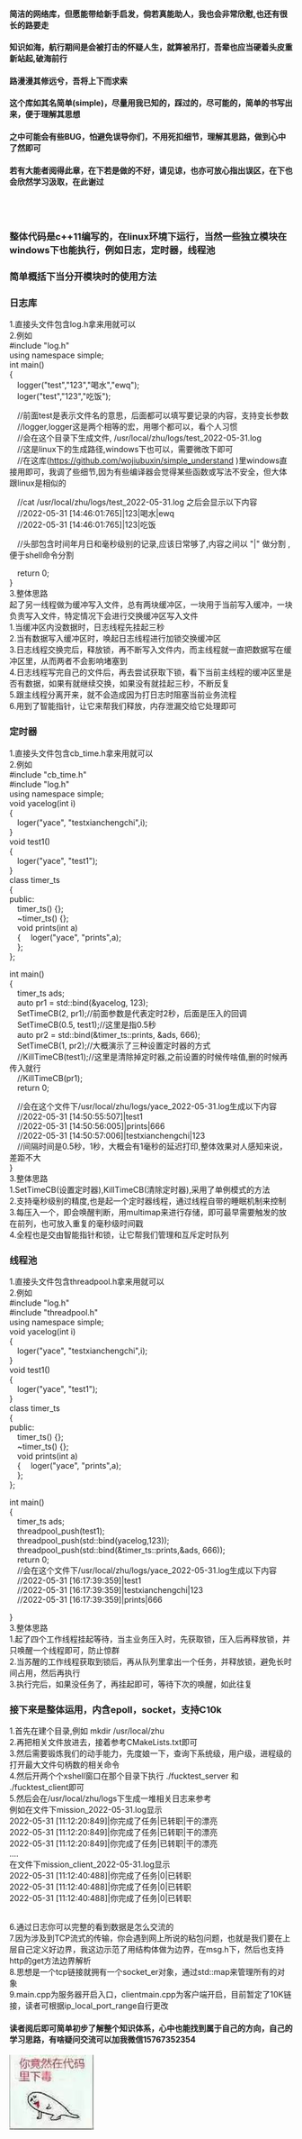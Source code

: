 #### 简洁的网络库，但愿能带给新手启发，倘若真能助人，我也会非常欣慰,也还有很长的路要走
#### 知识如海，航行期间是会被打击的怀疑人生，就算被吊打，吾辈也应当硬着头皮重新站起,破海前行
#### 路漫漫其修远兮，吾将上下而求索  
#### 这个库如其名简单(simple)，尽量用我已知的，踩过的，尽可能的，简单的书写出来，便于理解其思想
#### 之中可能会有些BUG，怕避免误导你们，不用死扣细节，理解其思路，做到心中了然即可
#### 若有大能者阅得此章，在下若是做的不好，请见谅，也亦可放心指出误区，在下也会欣然学习汲取，在此谢过

 <br />
 <br />   

### 整体代码是c++11编写的，在linux环境下运行，当然一些独立模块在windows下也能执行，例如日志，定时器，线程池
### 简单概括下当分开模块时的使用方法
### 日志库
1.直接头文件包含log.h拿来用就可以                <br />
2.例如                                         <br />
#include "log.h"                               <br />
using namespace simple;                        <br />
int main()<br />
{                                              <br />
  &emsp;logger("test","123","喝水","ewq");           <br />
  &emsp;loger("test","123","吃饭");                  <br />
  
  
  &emsp;//前面test是表示文件名的意思，后面都可以填写要记录的内容，支持变长参数 <br />
  &emsp;//logger,logger这是两个相等的宏，用哪个都可以，看个人习惯 <br />
  &emsp;//会在这个目录下生成文件,    /usr/local/zhu/logs/test_2022-05-31.log <br />
  &emsp;//这是linux下的生成路径,windows下也可以，需要微改下即可 <br />
  &emsp;//在这库(https://github.com/wojiubuxin/simple_understand )里windows直接用即可，我调了些细节,因为有些编译器会觉得某些函数或写法不安全，但大体跟linux是相似的<br />
  
  &emsp;//cat /usr/local/zhu/logs/test_2022-05-31.log 之后会显示以下内容 <br />
  &emsp;//2022-05-31 [14:46:01:765]|123|喝水|ewq <br />
  &emsp;//2022-05-31 [14:46:01:765]|123|吃饭 <br />
  
  &emsp;//头部包含时间年月日和毫秒级别的记录,应该日常够了,内容之间以 "|" 做分割 ,便于shell命令分割 <br />
  
  
  
  &emsp;return 0;<br />
}<br />
3.整体思路<br />
起了另一线程做为缓冲写入文件，总有两块缓冲区，一块用于当前写入缓冲，一块负责写入文件，特定情况下会进行交换缓冲区写入文件<br />
1.当缓冲区内没数据时，日志线程先挂起三秒<br />
2.当有数据写入缓冲区时，唤起日志线程进行加锁交换缓冲区<br />
3.日志线程交换完后，释放锁，再不断写入文件内，而主线程就一直把数据写在缓冲区里，从而两者不会影响堵塞到<br />
4.日志线程写完自己的文件后，再去尝试获取下锁，看下当前主线程的缓冲区里是否有数据，如果有就继续交换，如果没有就挂起三秒，不断反复<br />
5.跟主线程分离开来，就不会造成因为打日志时阻塞当前业务流程<br />
6.用到了智能指针，让它来帮我们释放，内存泄漏交给它处理即可<br />

### 定时器
1.直接头文件包含cb_time.h拿来用就可以                <br />
2.例如                                         <br />
#include "cb_time.h"                            <br />
#include "log.h"                               <br />
using namespace simple;                        <br />
void yacelog(int i)<br />
{<br />
	&emsp;loger("yace", "testxianchengchi",i);<br />
}<br />
void test1()<br />
{<br />
	&emsp;loger("yace", "test1");<br />
}<br />
class timer_ts<br />
{<br />
public:<br />
	&emsp;timer_ts() {};<br />
	&emsp;~timer_ts() {};<br />
	&emsp;void prints(int a)<br />
	&emsp;{
		&emsp;loger("yace", "prints",a);<br />
	&emsp;};<br />
};<br />

int main()<br />
{   <br />
  &emsp;timer_ts ads;<br />
	 &emsp;auto pr1 = std::bind(&yacelog, 123);<br />
	 &emsp;SetTimeCB(2, pr1);//前面参数是代表定时2秒，后面是压入的回调<br />
	 &emsp;SetTimeCB(0.5, test1);//这里是指0.5秒<br />
	 &emsp;auto pr2 = std::bind(&timer_ts::prints, &ads, 666);<br />
	 &emsp;SetTimeCB(1, pr2);//大概演示了三种设置定时器的方式<br />
	 &emsp;//KillTimeCB(test1);//这里是清除掉定时器,之前设置的时候传啥值,删的时候再传入就行<br />
	 &emsp;//KillTimeCB(pr1);<br />
  &emsp;return 0;<br />
  
  &emsp;//会在这个文件下/usr/local/zhu/logs/yace_2022-05-31.log生成以下内容<br />
  &emsp;//2022-05-31 [14:50:55:507]|test1<br />
  &emsp;//2022-05-31 [14:50:56:005]|prints|666<br />
  &emsp;//2022-05-31 [14:50:57:006]|testxianchengchi|123<br />
  &emsp;//间隔时间是0.5秒，1秒，大概会有1毫秒的延迟打印,整体效果对人感知来说，差距不大<br />
}<br />
3.整体思路<br />
1.SetTimeCB(设置定时器),KillTimeCB(清除定时器),采用了单例模式的方法<br />
2.支持毫秒级别的精度,也是起一个定时器线程，通过线程自带的睡眠机制来控制<br />
3.每压入一个，即会唤醒判断，用multimap来进行存储，即可最早需要触发的放在前列，也可放入重复的毫秒级时间戳<br />
4.全程也是交由智能指针和锁，让它帮我们管理和互斥定时队列<br />

### 线程池
1.直接头文件包含threadpool.h拿来用就可以                <br />
2.例如                                         <br />
#include "log.h"                               <br />
#include "threadpool.h"                         <br />
using namespace simple;                        <br />
void yacelog(int i)<br />
{<br />
	&emsp;loger("yace", "testxianchengchi",i);<br />
}<br />
void test1()<br />
{<br />
	&emsp;loger("yace", "test1");<br />
}<br />
class timer_ts<br />
{<br />
public:<br />
	&emsp;timer_ts() {};<br />
	&emsp;~timer_ts() {};<br />
	&emsp;void prints(int a)<br />
	&emsp;{
		&emsp;loger("yace", "prints",a);<br />
	&emsp;};<br />
};<br />

int main()<br />
{                                              <br />
	&emsp;timer_ts ads; <br />
	&emsp;threadpool_push(test1); <br />
	&emsp;threadpool_push(std::bind(yacelog,123)); <br />
	&emsp;threadpool_push(std::bind(&timer_ts::prints,&ads, 666)); <br />
	&emsp;return 0;<br />
	&emsp;//会在这个文件下/usr/local/zhu/logs/yace_2022-05-31.log生成以下内容<br />
	&emsp;//2022-05-31 [16:17:39:359]|test1<br />
    &emsp;//2022-05-31 [16:17:39:359]|testxianchengchi|123<br />
    &emsp;//2022-05-31 [16:17:39:359]|prints|666<br />

	
}<br />
3.整体思路<br />
1.起了四个工作线程挂起等待，当主业务压入时，先获取锁，压入后再释放锁，并只唤醒一个线程即可，防止惊群<br />
2.当苏醒的工作线程获取到锁后，再从队列里拿出一个任务，并释放锁，避免长时间占用，然后再执行<br />
3.执行完后，如果没任务了，再挂起即可，等待下次的唤醒，如此往复<br />



### 接下来是整体运用，内含epoll，socket，支持C10k
1.首先在建个目录,例如 mkdir /usr/local/zhu<br />
2.再把相关文件放进去，接着参考CMakeLists.txt即可<br />
3.然后需要锻炼我们的动手能力，先度娘一下，查询下系统级，用户级，进程级的打开最大文件句柄数的相关命令<br />
4.然后开两个个xshell窗口在那个目录下执行  ./fucktest_server 和 ./fucktest_client即可<br />
5.然后会在/usr/local/zhu/logs下生成一堆相关日志来参考<br />
例如在文件下mission_2022-05-31.log显示<br />
2022-05-31 [11:12:20:849]|你完成了任务|已转职|干的漂亮<br />
2022-05-31 [11:12:20:849]|你完成了任务|已转职|干的漂亮<br />
2022-05-31 [11:12:20:849]|你完成了任务|已转职|干的漂亮<br />
....<br />
在文件下mission_client_2022-05-31.log显示<br />
2022-05-31 [11:12:40:488]|你完成了任务|0|已转职<br />
2022-05-31 [11:12:40:488]|你完成了任务|0|已转职<br />
2022-05-31 [11:12:40:488]|你完成了任务|0|已转职<br />
<br />

6.通过日志你可以完整的看到数据是怎么交流的<br />
7.因为涉及到TCP流式的传输，你会遇到网上所说的粘包问题，也就是我们要在上层自己定义好边界，我这边示范了用结构体做为边界，在msg.h下，然后也支持http的get方法边界解析<br />
8.思想是一个tcp链接就拥有一个socket_er对象，通过std::map来管理所有的对象<br />
9.main.cpp为服务器开启入口，clientmain.cpp为客户端开启，目前暂定了10K链接，读者可根据ip_local_port_range自行更改<br />


#### 读者阅后即可简单初步了解整个知识体系，心中也能找到属于自己的方向，自己的学习思路，有啥疑问交流可以加我微信15767352354

![image](https://github.com/wojiubuxin/image/blob/master/zhongdu.jpeg)
